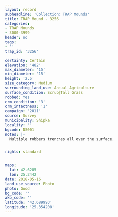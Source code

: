 ```yaml
---
layout: record
subheadline: 'Collection: TRAP Mounds'
title: TRAP Mound - 3256
categories:
- TRAP Mounds
- 3000-3999
header: no
tags:
- ''
trap_id: '3256'

certainty: Certain
elevation: '482'
max_diameter: '15'
min_diameter: '15'
height: '2.5'
size_category: Medium
surrounding_land_use: Annual Agriculture
surface_condition: Scrub|Tall Grass
robbed: Yes
crm_condition: '3'
crm_intactness: '1'
campaign: '2011'
source: Survey
municipality: Shipka
locality: ''
bgcode: DS001
notes: |-
  Multiple robbers trenches all over the surface.


rights: standard


maps:
  lat: 42.6285
  lon: 25.2442
date: 2018-05-16
land_use_source: Photo
photo: Good
bg_code: ''
akb_code: ''
latitude: '42.689993'
longitude: '25.354208'
---
```

